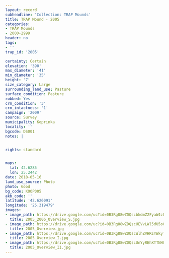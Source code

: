 ```yaml
---
layout: record
subheadline: 'Collection: TRAP Mounds'
title: TRAP Mound - 2005
categories:
- TRAP Mounds
- 2000-2999
header: no
tags:
- ''
trap_id: '2005'

certainty: Certain
elevation: '390'
max_diameter: '41'
min_diameter: '35'
height: '7'
size_category: Large
surrounding_land_use: Pasture
surface_condition: Pasture
robbed: Yes
crm_condition: '3'
crm_intactness: '1'
campaign: '2009'
source: Survey
municipality: Koprinka
locality: ''
bgcode: DS001
notes: |


rights: standard


maps:
  lat: 42.6285
  lon: 25.2442
date: 2018-05-16
land_use_source: Photo
photo: Good
bg_code: KOOP005
akb_code: ''
latitude: '42.626091'
longitude: '25.319479'
images:
- image_path: https://drive.google.com/uc?id=0B3Rg88wZDQscbkdmZ2FyaW4zQkE
  title: 2005_2006_Overview_S.jpg
- image_path: https://drive.google.com/uc?id=0B3Rg88wZDQscUEVvLWl5dU5oQjA
  title: 2005_Overview.jpg
- image_path: https://drive.google.com/uc?id=0B3Rg88wZDQscWlhZVHRzYWkyTkk
  title: 2005_Overview_I.jpg
- image_path: https://drive.google.com/uc?id=0B3Rg88wZDQscUnYyREhXTTNHUms
  title: 2005_Overview_II.jpg
---
```

